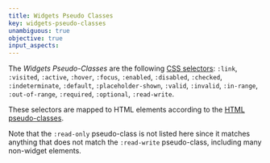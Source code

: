 ```yaml
---
title: Widgets Pseudo Classes
key: widgets-pseudo-classes
unambiguous: true
objective: true
input_aspects:
---
```


The _Widgets Pseudo-Classes_ are the following [CSS selectors][]: `:link`, `:visited`, `:active`, `:hover`, `:focus`, `:enabled`, `:disabled`, `:checked`, `:indeterminate`, `:default`, `:placeholder-shown`, `:valid`, `:invalid`, `:in-range`, `:out-of-range`, `:required`, `:optional`, `:read-write`.

These selectors are mapped to HTML elements according to the [HTML pseudo-classes].

Note that the `:read-only` pseudo-class is not listed here since it matches anything that does not match the `:read-write` pseudo-class, including many non-widget elements.

[css selectors]: https://drafts.csswg.org/selectors/ "CSS Selectors, Level 4, Editor's Draft"
[html pseudo-classes]: https://html.spec.whatwg.org/multipage/semantics-other.html#pseudo-classes 'HTML mapping of CSS selectors'
